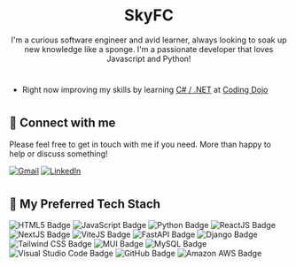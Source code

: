 <h1 align="center">SkyFC</h1>
<p align="center"> I'm a curious software engineer and avid learner, always looking to soak up new knowledge like a sponge. I'm a passionate developer that loves Javascript and Python! </p>

#
- Right now improving my skills by learning [C# / .NET](https://learn.microsoft.com/en-us/dotnet/csharp/tour-of-csharp/) at [Coding Dojo](https://www.codingdojo.com/)

<!-- - 👨‍💻 All of my projects are available at -->

#

## 🤝 Connect with me

Please feel free to get in touch with me if you need. More than happy to help or discuss something!

[![Gmail](https://img.shields.io/badge/--linkedin?label=Gmail&logo=gmail&style=social)](mailto:skyfc.work@gmail.com)
[![LinkedIn](https://img.shields.io/badge/--linkedin?label=LinkedIn&logo=LinkedIn&style=social)](https://www.linkedin.com/in/skyfc/)

#

## 🧰 My Preferred Tech Stach

![HTML5 Badge](https://img.shields.io/badge/HTML5-E34F26?logo=html5&logoColor=fff&style=for-the-badge)
![JavaScript Badge](https://img.shields.io/badge/JavaScript-F7DF1E?logo=javascript&logoColor=000&style=for-the-badge)
![Python Badge](https://img.shields.io/badge/Python-3776AB?logo=python&logoColor=fff&style=for-the-badge)
![ReactJS Badge](https://img.shields.io/badge/React-61DAFB?logo=react&logoColor=000&style=for-the-badge)
![NextJS Badge](https://img.shields.io/badge/Next.js-000?logo=nextdotjs&logoColor=fff&style=for-the-badge)
![ViteJS Badge](https://img.shields.io/badge/Vite-646CFF?logo=vite&logoColor=fff&style=for-the-badge)
![FastAPI Badge](https://img.shields.io/badge/FastAPI-009688?logo=fastapi&logoColor=fff&style=for-the-badge)
![Django Badge](https://img.shields.io/badge/Django-092E20?logo=django&logoColor=fff&style=for-the-badge)
![Tailwind CSS Badge](https://img.shields.io/badge/Tailwind%20CSS-06B6D4?logo=tailwindcss&logoColor=fff&style=for-the-badge)
![MUI Badge](https://img.shields.io/badge/MUI-007FFF?logo=mui&logoColor=fff&style=for-the-badge)
![MySQL Badge](https://img.shields.io/badge/MySQL-4479A1?logo=mysql&logoColor=fff&style=for-the-badge)
![Visual Studio Code Badge](https://img.shields.io/badge/Visual%20Studio%20Code-007ACC?logo=visualstudiocode&logoColor=fff&style=for-the-badge)
![GitHub Badge](https://img.shields.io/badge/GitHub-181717?logo=github&logoColor=fff&style=for-the-badge)
![Amazon AWS Badge](https://img.shields.io/badge/Amazon%20AWS-232F3E?logo=amazonaws&logoColor=fff&style=for-the-badge)
